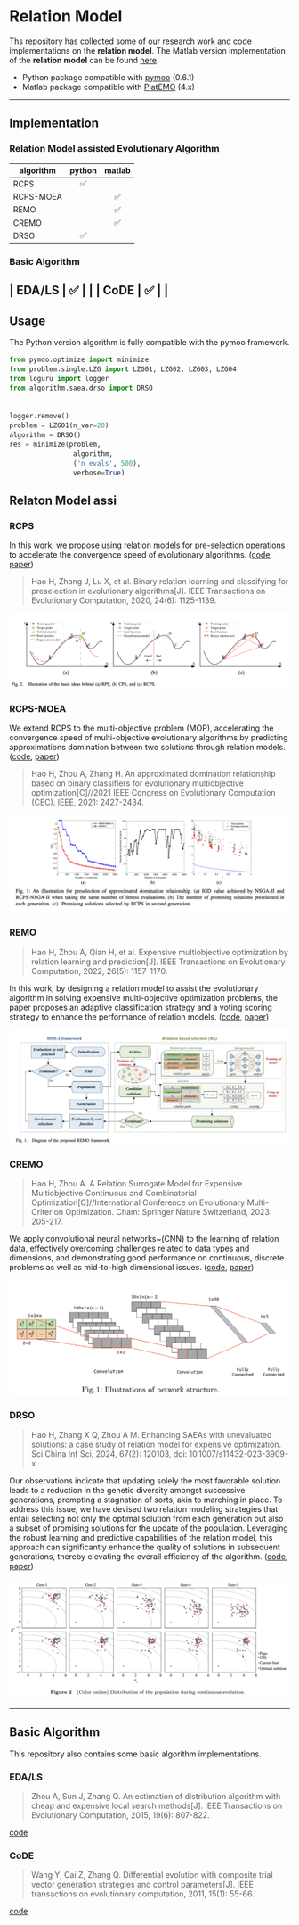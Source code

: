 # Relation Model

Ths repository has collected some of our research work and code implementations on the **relation model**. The Matlab version implementation of the **relation model** can be found [here](https://github.com/hhyqhh/Relation-matlab/). 


* Python package compatible with [pymoo](https://github.com/anyoptimization/pymoo) (0.6.1) 
* Matlab package compatible with [PlatEMO](https://github.com/BIMK/PlatEMO) (4.x)  
---


## Implementation

### Relation Model assisted Evolutionary Algorithm
| algorithm | python | matlab |
| --------- | :----: | :----: |
| RCPS      |   ✅    |        |
| RCPS-MOEA |        |   ✅    |
| REMO      |        |   ✅    |
| CREMO     |        |   ✅    |
| DRSO      |   ✅    |        |


### Basic Algorithm
| EDA/LS    |   ✅    |       |
| CoDE      |   ✅    |       |
---

## Usage

The Python version algorithm is fully compatible with the pymoo framework.

```python
from pymoo.optimize import minimize
from problem.single.LZG import LZG01, LZG02, LZG03, LZG04
from loguru import logger
from algorithm.saea.drso import DRSO


logger.remove()
problem = LZG01(n_var=20)
algorithm = DRSO()
res = minimize(problem,
                algorithm,
                ('n_evals', 500),
                verbose=True)

```

## Relaton Model assi
### RCPS 

In this work, we propose using relation models for pre-selection operations to accelerate the convergence speed of evolutionary algorithms. ([code](https://github.com/hhyqhh/Relation/blob/main/algorithm/saea/rcps.py), [paper](https://ieeexplore.ieee.org/document/9060983))


>Hao H, Zhang J, Lu X, et al. Binary relation learning and classifying for preselection in evolutionary algorithms[J]. IEEE Transactions on Evolutionary Computation, 2020, 24(6): 1125-1139.

![Image description](./img/RCPS_1.png)

### RCPS-MOEA

We extend RCPS to the multi-objective problem (MOP), accelerating the convergence speed of multi-objective evolutionary algorithms by predicting approximations domination between two solutions through relation models. ([code](https://github.com/hhyqhh/Relation-matlab/blob/main/PlatEMO-4.5/Algorithms/Multi-objective%20optimization/RCPS-MOEA/), [paper](https://ieeexplore.ieee.org/abstract/document/9504781)) 

> Hao H, Zhou A, Zhang H. An approximated domination relationship based on binary classifiers for evolutionary multiobjective optimization[C]//2021 IEEE Congress on Evolutionary Computation (CEC). IEEE, 2021: 2427-2434.

![Image description](./img/RCPS-MOEA_1.png)

### REMO
>Hao H, Zhou A, Qian H, et al. Expensive multiobjective optimization by relation learning and prediction[J]. IEEE Transactions on Evolutionary Computation, 2022, 26(5): 1157-1170.

In this work, by designing a relation model to assist the evolutionary algorithm in solving expensive multi-objective optimization problems, the paper proposes an adaptive classification strategy and a voting scoring strategy to enhance the performance of relation models. ([code](https://github.com/hhyqhh/Relation-matlab/blob/main/PlatEMO-4.5/Algorithms/Multi-objective%20optimization/REMOHH/), [paper](https://ieeexplore.ieee.org/abstract/document/9716917))

![Image description](./img/REMO_1.png)


### CREMO
>Hao H, Zhou A. A Relation Surrogate Model for Expensive Multiobjective Continuous and Combinatorial Optimization[C]//International Conference on Evolutionary Multi-Criterion Optimization. Cham: Springer Nature Switzerland, 2023: 205-217.

We apply convolutional neural networks~(CNN) to the learning of relation data, effectively overcoming challenges related to data types and dimensions, and demonstrating good performance on continuous, discrete problems as well as mid-to-high dimensional issues. ([code](https://github.com/hhyqhh/Relation-matlab/blob/main/PlatEMO-4.5/Algorithms/Multi-objective%20optimization/CREMO/), [paper](https://link.springer.com/chapter/10.1007/978-3-031-27250-9_15)) 

![Image description](./img/CREMO_1.png)



### DRSO 
>Hao H, Zhang X Q, Zhou A M. Enhancing SAEAs with unevaluated solutions: a case study of relation model for expensive optimization. Sci China Inf Sci, 2024, 67(2): 120103, doi: 10.1007/s11432-023-3909-x

Our observations indicate that updating solely the most favorable solution leads to a reduction in the genetic diversity amongst successive generations, prompting a stagnation of sorts, akin to marching in place. To address this issue, we have devised two relation modeling strategies that entail selecting not only the optimal solution from each generation but also a subset of promising solutions for the update of the population. Leveraging the robust learning and predictive capabilities of the relation model, this approach can significantly enhance the quality of solutions in subsequent generations, thereby elevating the overall efficiency of the algorithm. ([code](https://github.com/hhyqhh/Relation/blob/main/algorithm/saea/drso.py), [paper](https://link.springer.com/article/10.1007/s11432-023-3909-x))

![Image description](./img/DRSO_1.png)




---

## Basic Algorithm
This repository also contains some basic algorithm implementations. 

### EDA/LS

> Zhou A, Sun J, Zhang Q. An estimation of distribution algorithm with cheap and expensive local search methods[J]. IEEE Transactions on Evolutionary Computation, 2015, 19(6): 807-822.

[code](https://github.com/hhyqhh/Relation/blob/main/algorithm/base/edals.py)

### CoDE

> Wang Y, Cai Z, Zhang Q. Differential evolution with composite trial vector generation strategies and control parameters[J]. IEEE transactions on evolutionary computation, 2011, 15(1): 55-66.

[code](https://github.com/hhyqhh/Relation/blob/main/algorithm/base/composite_de.py)